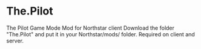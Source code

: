 # The.Pilot
 The Pilot Game Mode Mod for Northstar client
 Download the folder "The.Pilot" and put it in your Northstar/mods/ folder.
 Required on client and server.
